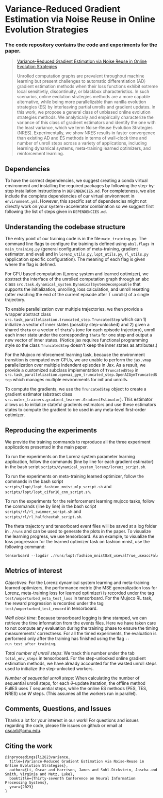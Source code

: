 # Variance-Reduced Gradient Estimation via Noise Reuse in Online Evolution Strategies

### The code repository contains the code and experiments for the paper.

> [Variance-Reduced Gradient Estimation via Noise Reuse in Online Evolution Strategies](https://arxiv.org/abs/2304.12180)
>
> Unrolled computation graphs are prevalent throughout machine learning but present challenges to automatic differentiation (AD) gradient estimation methods when their loss functions exhibit extreme local sensitivtiy, discontinuity, or blackbox characteristics. In such scenarios, online evolution strategies methods are a more capable alternative, while being more parallelizable than vanilla evolution strategies (ES) by interleaving partial unrolls and gradient updates. In this work, we propose a general class of unbiased online evolution strategies methods. We analytically and empirically characterize the variance of this class of gradient estimators and identify the one with the least variance, which we term Noise-Reuse Evolution Strategies (NRES). Experimentally, we show NRES results in faster convergence than existing AD and ES methods in terms of wall-clock time and number of unroll steps across a variety of applications, including learning dynamical systems, meta-training learned optimizers, and reinforcement learning.

## Dependencies
To have the correct dependencies, we suggest creating a conda virtual environment and installing the required packages by following the step-by-step installation instructions in `DEPENDENCIES.md`. For completeness, we also include the complete dependencies of our virtual environment in `environment.yml`. However, this specific set of dependencies might not directly work on your system+accelerator combination so we suggest first following the list of steps given in `DEPENDENCIES.md`.

## Understanding the codebase structure
The entry point of our training code is in the file `main_training.py`. The command line flags to configure the training is defined using `absl.flags` in `main_training.py` (general configuration of meta-training, gradient estimator, and eval) and in `lorenz_utils.py`, `lopt_utils.py`, `rl_utils.py` (application specific configuration). The meaning of each flag is given where the flag is defined.

For GPU based computation (Lorenz system and learned optimizer), we abstract the interface of the unrolled computation graph through an abc class `src.task.dynamical_system.DynamicalSystemDecomposable` that supports the initialization, unrolling, loss calculation, and unroll resetting (after reaching the end of the current episode after T unrolls) of a single trajectory.

To enable parallelization over multiple trajectories, we then provide a wrapper abstract class `src.task_parallelization.truncated_step.TruncatedStep` which can 1) initialize a vector of inner states (possibly step-unlocked) and 2) given a shared `theta` or a vector of `theta`'s (one for each episode trajectory), unroll each inner state under the corresponding `theta` for one step and output a new vector of inner states. (Notice jax requires functional programming style so the class `TruncatedStep` doesn't keep the inner states as attributes.)

For the Mujoco reinforcement learning task, because the environment transition is computed over CPUs, we are unable to perform the `jax.vmap` parallelization over multiple indendent episodes in Jax. As a result, we provide a customized subclass implementation of `TruncatedStep` in `src.task_parallelization.openai_gym_truncated_step.OpenAIGymTruncatedStep` which manages multiple environments for init and unrolls.

To compute the gradients, we use the `TruncatedStep` object to create a gradient estimator (abstract class `src.outer_trainers.gradient_learner.GradientEstimator`). This estimator allows us to initialize stateful gradients estimators and use these estimators states to compute the gradient to be used in any meta-level first-order optimizer.

## Reproducing the experiments
We provide the training commands to reproduce all the three experiment applications presented in the main paper. 

To run the experiments on the Lorenz system parameter learning application, follow the commands (line by line for each gradient estimator) in the bash script
`scripts/dynamical_system_lorenz/lorenz_script.sh`.

To run the experiments on meta-training learned optimizer, follow the commands in the bash script `scripts/lopt/lopt_fashion_mnist_mlp_script.sh` and `scripts/lopt/lopt_cifar10_cnn_script.sh`.

To run the experiments for the reinforcement learning mujoco tasks, follow the commands (line by line) in the bash script `scripts/rl/rl_swimmer_script.sh` and `scripts/rl/rl_halfcheetah_script.sh`.

The theta trajectory and tensorboard event files will be saved at a log folder in `./runs` and can be used to generate the plots in the paper. To visualize the learning progress, we use tensorboard. As an example, to visualize the loss progression for the learned optimizer task on fashion mnist, use the following command:

```python
tensorboard --logdir ./runs/lopt/fashion_mnist8x8_usevalTrue_useaccFalse_tb128_vb128_MLP32-32-32_gelu_dropout0.0_singleseq88_T1000_MLPLOpt --load_fast=true
```

## Metrics of interest
_Objectives_: For the Lorenz dynamical system learning and meta-training learned optimizers, the performance metric (the MSE generalization loss for Lorenz, meta-training loss for learned optimizer) is recorded under the tag `test/unperturbed_meta_test_loss` in tensorboard. For the Mujoco RL task, the reward progression is recorded under the tag `test/unperturbed_test_reward` in tensorboard.

_Wall clock time_: Because tensorboard logging is time stamped, we can retrieve the time information from the events files. Here we have taken care to not compute any evaluation during the training phase to ensure the timing measurements' correctness. For all the timed experiments, the evaluation is performed only after the training has finished using the flag `--run_test_after_training`.

_Total number of unroll steps_: We track this number under the tab `total_env_steps` in tensorboard. For the step-unlocked online gradient estimation methods, we have already accounted for the wasted unroll steps used to initialize the step-unlocked workers.

_Number of sequential unroll steps_: When calculating the number of sequential unroll steps, for each $\theta$-update iteration, the offline method FullES uses $T$ sequential steps, while the online ES methods (PES, TES, NRES) use $W$ steps. (This assumes all the workers run in parallel).

## Comments, Questions, and Issues
Thanks a lot for your interest in our work! For questions and issues regarding the code, please file issues on github or email at <oscarli@cmu.edu>.

## Citing the work
```
@inproceedings{li2023variance,
  title={Variance-Reduced Gradient Estimation via Noise-Reuse in Online Evolution Strategies},
  author={Li, Oscar and Harrison, James and Sohl-Dickstein, Jascha and Smith, Virginia and Metz, Luke},
  booktitle={Thirty-seventh Conference on Neural Information Processing Systems},
  year={2023}
}
```
